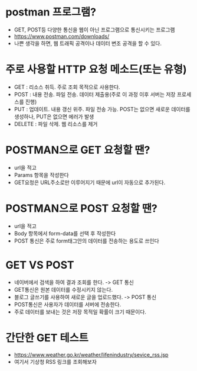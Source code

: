 # postman 프로그램?
- GET, POST등 다양한 통신을 웹이 아닌 프로그램으로 통신시키는 프로그램
- https://www.postman.com/downloads/
- 나쁜 생각을 하면, 웹 트래픽 공격이나 데이터 변조 공격을 할 수 있다.

# 주로 사용할 HTTP 요청 메소드(또는 유형)
- GET : 리소스 취득. 주로 조회 목적으로 사용한다.
- POST : 내용 전송. 파일 전송. 데이터 제출용(주로 이 과정 이후 서버는 저장 프로세스를 진행)
- PUT : 업데이트. 내용 갱신 위주. 파일 전송 가능. POST는 없으면 새로운 데이터를 생성하나, PUT은 없으면 에러가 발생
- DELETE : 파일 삭제. 웹 리소스를 제거

# POSTMAN으로 GET 요청할 땐?
- url을 적고
- Params 항목을 작성한다
- GET요청은 URL주소로만 이루어지기 때문에 url이 자동으로 추가된다.

# POSTMAN으로 POST 요청할 땐?
- url을 적고
- Body 항목에서 form-data를 선택 후 작성한다
- POST 통신은 주로 form태그안의 데이터를 전송하는 용도로 쓰인다

# GET VS POST
- 네이버에서 검색을 하여 결과 조회를 한다. -> GET 통신
- GET통신은 원본 데이터를 수정시키지 않는다.
- 블로그 글쓰기를 사용하여 새로운 글을 업로드했다. -> POST 통신
- POST통신은 사용자가 데이터를 서버에 전송한다.
- 주로 데이터를 보내는 것은 저장 목적일 확률이 크기 때문이다.

# 간단한 GET 테스트
- https://www.weather.go.kr/weather/lifenindustry/sevice_rss.jsp
- 여기서 기상청 RSS 링크를 조회해보자